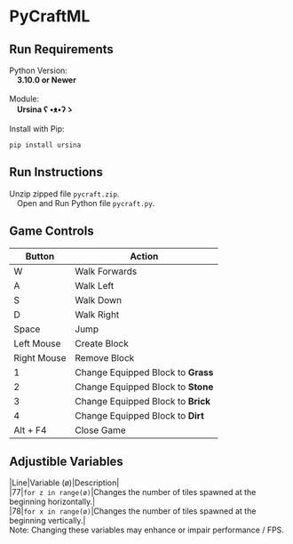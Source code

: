 # PyCraftML
## Run Requirements  
Python Version:  
&emsp;**3.10.0 or Newer**  
<br/>
Module:  
&emsp;**Ursina ʕ •ᴥ•ʔゝ**  
<br/>
Install with Pip:  
```  
pip install ursina  
```  
## Run Instructions  
Unzip zipped file ```pycraft.zip```.  
&emsp;Open and Run Python file ```pycraft.py```.  
## Game Controls  
|Button|Action|  
|----|-----|  
|W|Walk Forwards|  
|A|Walk Left|  
|S|Walk Down|  
|D|Walk Right|  
|Space|Jump|  
|Left Mouse|Create Block|  
|Right Mouse|Remove Block|  
|1|Change Equipped Block to **Grass**|  
|2|Change Equipped Block to **Stone**|  
|3|Change Equipped Block to **Brick**|  
|4|Change Equipped Block to **Dirt**|  
|Alt + F4|Close Game|  
## Adjustible Variables  
|Line|Variable (ø)|Description|  
|77|```for z in range(ø)```|Changes the number of tiles spawned at the beginning horizontally.|  
|78|```for x in range(ø)```|Changes the number of tiles spawned at the beginning vertically.|  
Note: Changing these variables may enhance or impair performance / FPS.  
